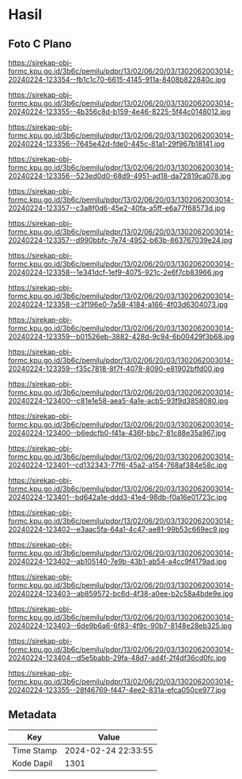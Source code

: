 # Hasil

## Foto C Plano

https://sirekap-obj-formc.kpu.go.id/3b6c/pemilu/pdpr/13/02/06/20/03/1302062003014-20240224-123354--fb1c1c70-6615-4145-911a-8408b822840c.jpg

https://sirekap-obj-formc.kpu.go.id/3b6c/pemilu/pdpr/13/02/06/20/03/1302062003014-20240224-123355--4b356c8d-b159-4e46-8225-5f44c0148012.jpg

https://sirekap-obj-formc.kpu.go.id/3b6c/pemilu/pdpr/13/02/06/20/03/1302062003014-20240224-123356--7645e42d-fde0-445c-81a1-29f967b18141.jpg

https://sirekap-obj-formc.kpu.go.id/3b6c/pemilu/pdpr/13/02/06/20/03/1302062003014-20240224-123356--523ed0d0-68d9-4951-ad18-da72819ca078.jpg

https://sirekap-obj-formc.kpu.go.id/3b6c/pemilu/pdpr/13/02/06/20/03/1302062003014-20240224-123357--c3a8f0d6-45e2-40fa-a5ff-e6a77f68573d.jpg

https://sirekap-obj-formc.kpu.go.id/3b6c/pemilu/pdpr/13/02/06/20/03/1302062003014-20240224-123357--d990bbfc-7e74-4952-b63b-863767039e24.jpg

https://sirekap-obj-formc.kpu.go.id/3b6c/pemilu/pdpr/13/02/06/20/03/1302062003014-20240224-123358--1e341dcf-1ef9-4075-921c-2e6f7cb83966.jpg

https://sirekap-obj-formc.kpu.go.id/3b6c/pemilu/pdpr/13/02/06/20/03/1302062003014-20240224-123358--c3f196e0-7a58-4184-a166-4f03d6304073.jpg

https://sirekap-obj-formc.kpu.go.id/3b6c/pemilu/pdpr/13/02/06/20/03/1302062003014-20240224-123359--b01526eb-3882-428d-9c94-6b00429f3b68.jpg

https://sirekap-obj-formc.kpu.go.id/3b6c/pemilu/pdpr/13/02/06/20/03/1302062003014-20240224-123359--f35c7818-8f7f-4078-8090-e81902bffd00.jpg

https://sirekap-obj-formc.kpu.go.id/3b6c/pemilu/pdpr/13/02/06/20/03/1302062003014-20240224-123400--c81e1e58-aea5-4a1e-acb5-93f9d3858080.jpg

https://sirekap-obj-formc.kpu.go.id/3b6c/pemilu/pdpr/13/02/06/20/03/1302062003014-20240224-123400--b6edcfb0-f41a-436f-bbc7-81c88e35a967.jpg

https://sirekap-obj-formc.kpu.go.id/3b6c/pemilu/pdpr/13/02/06/20/03/1302062003014-20240224-123401--cd132343-77f6-45a2-a154-768af384e58c.jpg

https://sirekap-obj-formc.kpu.go.id/3b6c/pemilu/pdpr/13/02/06/20/03/1302062003014-20240224-123401--bd642a1e-ddd3-41e4-98db-f0a16e01723c.jpg

https://sirekap-obj-formc.kpu.go.id/3b6c/pemilu/pdpr/13/02/06/20/03/1302062003014-20240224-123402--e3aac5fa-64a1-4c47-ae81-99b53c669ec9.jpg

https://sirekap-obj-formc.kpu.go.id/3b6c/pemilu/pdpr/13/02/06/20/03/1302062003014-20240224-123402--ab105140-7e9b-43b1-ab54-a4cc9f4179ad.jpg

https://sirekap-obj-formc.kpu.go.id/3b6c/pemilu/pdpr/13/02/06/20/03/1302062003014-20240224-123403--ab859572-bc6d-4f38-a0ee-b2c58a4bde9e.jpg

https://sirekap-obj-formc.kpu.go.id/3b6c/pemilu/pdpr/13/02/06/20/03/1302062003014-20240224-123403--6de9b6a6-6f83-4f9c-90b7-8148e28eb325.jpg

https://sirekap-obj-formc.kpu.go.id/3b6c/pemilu/pdpr/13/02/06/20/03/1302062003014-20240224-123404--d5e5babb-29fa-48d7-ad4f-2f4df36cd0fc.jpg

https://sirekap-obj-formc.kpu.go.id/3b6c/pemilu/pdpr/13/02/06/20/03/1302062003014-20240224-123355--28f46769-f447-4ee2-831a-efca050ce977.jpg


## Metadata

| Key        | Value               |
| ---------- | ------------------- |
| Time Stamp | 2024-02-24 22:33:55 |
| Kode Dapil | 1301                |



